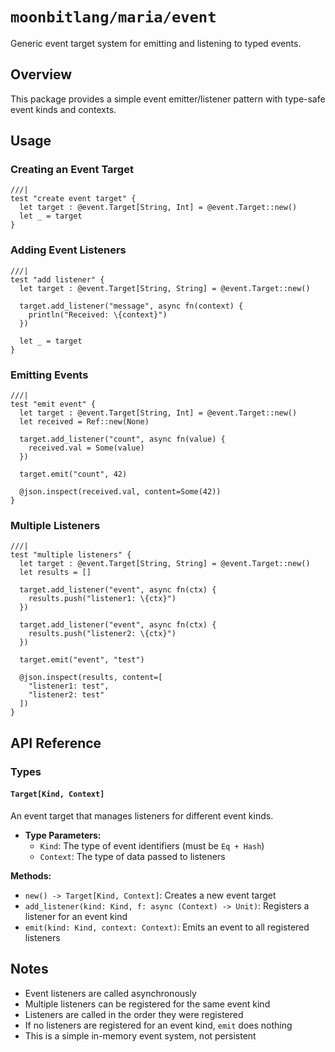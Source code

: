 # `moonbitlang/maria/event`

Generic event target system for emitting and listening to typed events.

## Overview

This package provides a simple event emitter/listener pattern with type-safe event kinds and contexts.

## Usage

### Creating an Event Target

```moonbit
///|
test "create event target" {
  let target : @event.Target[String, Int] = @event.Target::new()
  let _ = target
}
```

### Adding Event Listeners

```moonbit
///|
test "add listener" {
  let target : @event.Target[String, String] = @event.Target::new()
  
  target.add_listener("message", async fn(context) {
    println("Received: \{context}")
  })
  
  let _ = target
}
```

### Emitting Events

```moonbit
///|
test "emit event" {
  let target : @event.Target[String, Int] = @event.Target::new()
  let received = Ref::new(None)
  
  target.add_listener("count", async fn(value) {
    received.val = Some(value)
  })
  
  target.emit("count", 42)
  
  @json.inspect(received.val, content=Some(42))
}
```

### Multiple Listeners

```moonbit
///|
test "multiple listeners" {
  let target : @event.Target[String, String] = @event.Target::new()
  let results = []
  
  target.add_listener("event", async fn(ctx) {
    results.push("listener1: \{ctx}")
  })
  
  target.add_listener("event", async fn(ctx) {
    results.push("listener2: \{ctx}")
  })
  
  target.emit("event", "test")
  
  @json.inspect(results, content=[
    "listener1: test",
    "listener2: test"
  ])
}
```

## API Reference

### Types

#### `Target[Kind, Context]`

An event target that manages listeners for different event kinds.

- **Type Parameters:**
  - `Kind`: The type of event identifiers (must be `Eq + Hash`)
  - `Context`: The type of data passed to listeners

**Methods:**
- `new() -> Target[Kind, Context]`: Creates a new event target
- `add_listener(kind: Kind, f: async (Context) -> Unit)`: Registers a listener for an event kind
- `emit(kind: Kind, context: Context)`: Emits an event to all registered listeners

## Notes

- Event listeners are called asynchronously
- Multiple listeners can be registered for the same event kind
- Listeners are called in the order they were registered
- If no listeners are registered for an event kind, `emit` does nothing
- This is a simple in-memory event system, not persistent
